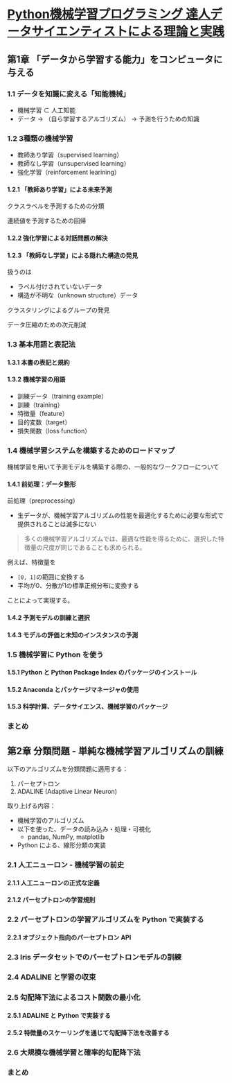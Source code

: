 # [Python機械学習プログラミング 達人データサイエンティストによる理論と実践](https://book.impress.co.jp/books/1120101017)

## 第1章 「データから学習する能力」をコンピュータに与える

### 1.1 データを知識に変える「知能機械」

- 機械学習 ⊂ 人工知能
- データ → （自ら学習するアルゴリズム） → 予測を行うための知識

### 1.2 3種類の機械学習

- 教師あり学習（supervised learning）
- 教師なし学習（unsupervised learning）
- 強化学習（reinforcement learining）

#### 1.2.1 「教師あり学習」による未来予測

クラスラベルを予測するための分類

連続値を予測するための回帰

#### 1.2.2 強化学習による対話問題の解決

#### 1.2.3 「教師なし学習」による隠れた構造の発見

扱うのは

- ラベル付けされていないデータ
- 構造が不明な（unknown structure）データ

クラスタリングによるグループの発見

データ圧縮のための次元削減

### 1.3 基本用語と表記法

#### 1.3.1 本書の表記と規約

#### 1.3.2 機械学習の用語

- 訓練データ（training example）
- 訓練（training）
- 特徴量（feature）
- 目的変数（target）
- 損失関数（loss function）

### 1.4 機械学習システムを構築するためのロードマップ

機械学習を用いて予測モデルを構築する際の、一般的なワークフローについて

#### 1.4.1 前処理：データ整形

前処理（preprocessing）

- 生データが、機械学習アルゴリズムの性能を最適化するために必要な形式で提供されることは滅多にない

> 多くの機械学習アルゴリズムでは、最適な性能を得るために、選択した特徴量の尺度が同じであることも求められる。

例えば、特徴量を

- `[0, 1]`の範囲に変換する
- 平均が0、分散が1の標準正規分布に変換する

ことによって実現する。

#### 1.4.2 予測モデルの訓練と選択

#### 1.4.3 モデルの評価と未知のインスタンスの予測

### 1.5 機械学習に Python を使う

#### 1.5.1 Python と Python Package Index のパッケージのインストール

#### 1.5.2 Anaconda とパッケージマネージャの使用

#### 1.5.3 科学計算、データサイエンス、機械学習のパッケージ

### まとめ

## 第2章 分類問題 - 単純な機械学習アルゴリズムの訓練

以下のアルゴリズムを分類問題に適用する：

1. パーセプトロン
2. ADALINE (Adaptive Linear Neuron)

取り上げる内容：

- 機械学習のアルゴリズム
- 以下を使った、データの読み込み・処理・可視化
  - pandas, NumPy, matplotlib
- Python による、線形分類の実装 

### 2.1 人工ニューロン - 機械学習の前史

#### 2.1.1 人工ニューロンの正式な定義

#### 2.1.2 パーセプトロンの学習規則

### 2.2 パーセプトロンの学習アルゴリズムを Python で実装する

#### 2.2.1 オブジェクト指向のパーセプトロン API

### 2.3 Iris データセットでのパーセプトロンモデルの訓練

### 2.4 ADALINE と学習の収束

### 2.5 勾配降下法によるコスト関数の最小化

#### 2.5.1 ADALINE と Python で実装する

#### 2.5.2 特徴量のスケーリングを通じて勾配降下法を改善する

### 2.6 大規模な機械学習と確率的勾配降下法

### まとめ
